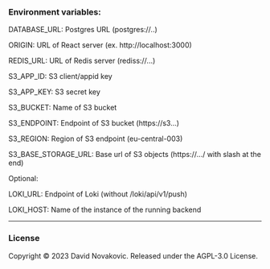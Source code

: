 ### Environment variables:

DATABASE_URL: Postgres URL (postgres://..)

ORIGIN: URL of React server (ex. http://localhost:3000)

REDIS_URL: URL of Redis server (rediss://...)

S3_APP_ID: S3 client/appid key

S3_APP_KEY: S3 secret key

S3_BUCKET: Name of S3 bucket

S3_ENDPOINT: Endpoint of S3 bucket (https://s3...)

S3_REGION: Region of S3 endpoint (eu-central-003)

S3_BASE_STORAGE_URL: Base url of S3 objects (https://.../ with slash at the end)

Optional:

LOKI_URL: Endpoint of Loki (without /loki/api/v1/push)

LOKI_HOST: Name of the instance of the running backend

***

### License

Copyright © 2023 David Novakovic. Released under the AGPL-3.0 License.